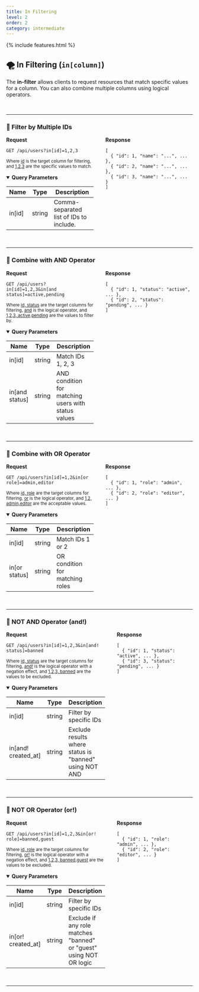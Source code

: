 ```yaml
---
title: In Filtering
level: 2
order: 2
category: intermediate
---
```


{% include features.html %}

## 🌪 In Filtering (`in[column]`)

The **in-filter** allows clients to request resources that match specific values for a column. You can also combine multiple columns using logical operators.

<br>

---

### 🔹 Filter by Multiple IDs

<div style="display: flex; gap: 2rem; align-items: flex-start;" class="req-res">

<div style="flex: 1;" class="highlight">
<strong>Request</strong>

<pre class="highlight"><code>GET /api/users?in[id]=1,2,3</code></pre>

<sup>Where <ins>id</ins> is the target column for filtering, and <ins>1,2,3</ins> are the specific values to match.</sup>

<details open class="sup">
<summary><strong>Query Parameters</strong></summary>

| Name   | Type   | Description                             |
|--------|--------|-----------------------------------------|
| in[id] | string | Comma-separated list of IDs to include. |
</details>

</div>

<div style="flex: 1;">
<strong>Response</strong>

<pre><code>[
  { "id": 1, "name": "...", ... },
  { "id": 2, "name": "...", ... },
  { "id": 3, "name": "...", ... }
]
</code></pre>
</div>

</div>

<br>

---

### 🔹 Combine with AND Operator

<div style="display: flex; gap: 2rem; align-items: flex-start;" class="req-res">

<div style="flex: 1;" class="highlight">
<strong>Request</strong>

<pre class="highlight"><code>GET /api/users?in[id]=1,2,3&amp;in[and status]=active,pending</code></pre>

<sup>Where <ins>id, status</ins> are the target columns for filtering, <ins>and</ins> is the logical operator, and <ins>1,2,3, active,pending</ins> are the values to filter by.</sup>

<details open class="sup">
<summary><strong>Query Parameters</strong></summary>

| Name           | Type   | Description                                         |
|----------------|--------|-----------------------------------------------------|
| in[id]         | string | Match IDs 1, 2, 3                                   |
| in[and status] | string | AND condition for matching users with status values |
</details>

</div>

<div style="flex: 1;">
<strong>Response</strong>

<pre><code>[
  { "id": 1, "status": "active", ... },
  { "id": 2, "status": "pending", ... }
]
</code></pre>
</div>

</div>

<br>

---

### 🔹 Combine with OR Operator

<div style="display: flex; gap: 2rem; align-items: flex-start;" class="req-res">

<div style="flex: 1;" class="highlight">
<strong>Request</strong>

<pre class="highlight"><code>GET /api/users?in[id]=1,2&amp;in[or role]=admin,editor</code></pre>

<sup>Where <ins>id, role</ins> are the target columns for filtering, <ins>or</ins> is the logical operator, and <ins>1,2, admin,editor</ins> are the acceptable values.</sup>

<details open class="sup">
<summary><strong>Query Parameters</strong></summary>

| Name          | Type   | Description                     |
|---------------|--------|---------------------------------|
| in[id]        | string | Match IDs 1 or 2                |
| in[or status] | string | OR condition for matching roles |
</details>

</div>

<div style="flex: 1;">
<strong>Response</strong>

<pre><code>[
  { "id": 1, "role": "admin", ... },
  { "id": 2, "role": "editor", ... }
]
</code></pre>
</div>

</div>

<br>

---

### 🔹 NOT AND Operator (and!)

<div style="display: flex; gap: 2rem; align-items: flex-start;" class="req-res">

<div style="flex: 1;" class="highlight">
<strong>Request</strong>

<pre class="highlight"><code>GET /api/users?in[id]=1,2,3&amp;in[and! status]=banned</code></pre>

<sup>Where <ins>id, status</ins> are the target columns for filtering, <ins>and!</ins> is the logical operator with a negation effect, and <ins>1,2,3, banned</ins> are the values to be excluded.</sup>

<details open class="sup">
<summary><strong>Query Parameters</strong></summary>

| Name                | Type   | Description                                            |
|---------------------|--------|--------------------------------------------------------|
| in[id]              | string | Filter by specific IDs                                 |
| in[and! created_at] | string | Exclude results where status is "banned" using NOT AND |
</details>

</div>

<div style="flex: 1;">
<strong>Response</strong>

<pre><code>[
  { "id": 1, "status": "active", ... },
  { "id": 3, "status": "pending", ... }
]
</code></pre>
</div>

</div>

<br>

---

### 🔹 NOT OR Operator (or!)

<div style="display: flex; gap: 2rem; align-items: flex-start;" class="req-res">

<div style="flex: 1;" class="highlight">
<strong>Request</strong>

<pre class="highlight"><code>GET /api/users?in[id]=1,2,3&amp;in[or! role]=banned,guest</code></pre>

<sup>Where <ins>id, role</ins> are the target columns for filtering, <ins>or!</ins> is the logical operator with a negation effect, and <ins>1,2,3, banned,guest</ins> are the values to be excluded.</sup>

<details open class="sup">
<summary><strong>Query Parameters</strong></summary>

| Name               | Type   | Description                                                        |
|--------------------|--------|--------------------------------------------------------------------|
| in[id]             | string | Filter by specific IDs                                             |
| in[or! created_at] | string | Exclude if any role matches "banned" or "guest" using NOT OR logic |
</details>

</div>

<div style="flex: 1;">
<strong>Response</strong>

<pre><code>[
  { "id": 1, "role": "admin", ... },
  { "id": 2, "role": "editor", ... }
]
</code></pre>
</div>

</div>

<br>

---
